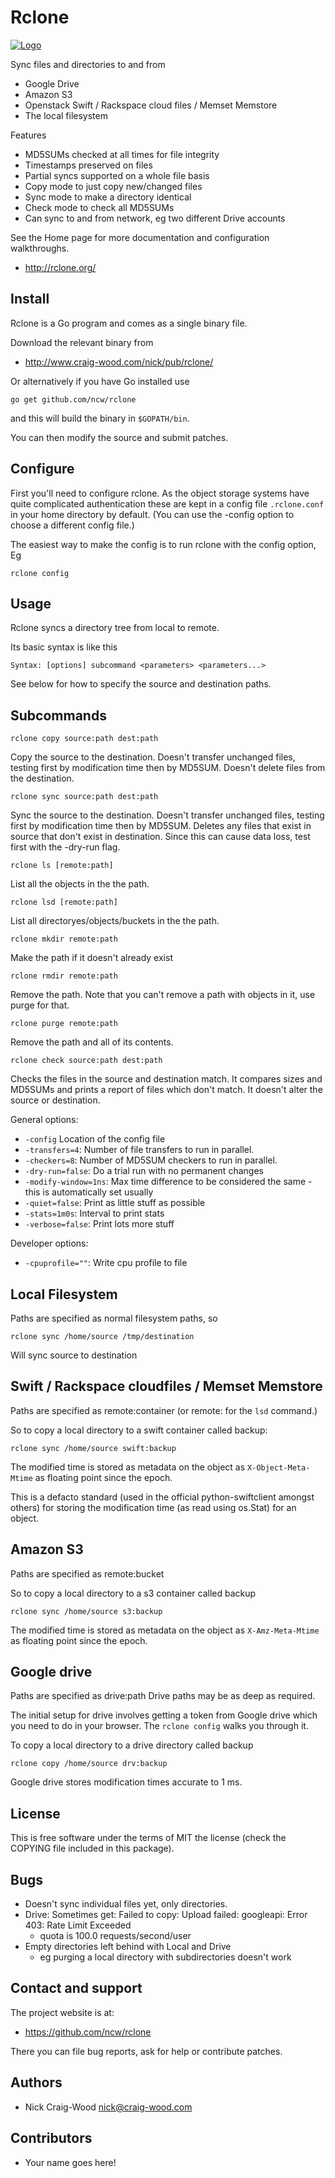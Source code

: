 Rclone
======

[![Logo](http://rclone.org/img/rclone-120x120.png)](http://rclone.org/)

Sync files and directories to and from

  * Google Drive
  * Amazon S3
  * Openstack Swift / Rackspace cloud files / Memset Memstore
  * The local filesystem

Features

  * MD5SUMs checked at all times for file integrity
  * Timestamps preserved on files
  * Partial syncs supported on a whole file basis
  * Copy mode to just copy new/changed files
  * Sync mode to make a directory identical
  * Check mode to check all MD5SUMs
  * Can sync to and from network, eg two different Drive accounts

See the Home page for more documentation and configuration walkthroughs.

  * http://rclone.org/

Install
-------

Rclone is a Go program and comes as a single binary file.

Download the relevant binary from

  * http://www.craig-wood.com/nick/pub/rclone/

Or alternatively if you have Go installed use

    go get github.com/ncw/rclone

and this will build the binary in `$GOPATH/bin`.

You can then modify the source and submit patches.

Configure
---------

First you'll need to configure rclone.  As the object storage systems
have quite complicated authentication these are kept in a config file
`.rclone.conf` in your home directory by default.  (You can use the
-config option to choose a different config file.)

The easiest way to make the config is to run rclone with the config
option, Eg

    rclone config

Usage
-----

Rclone syncs a directory tree from local to remote.

Its basic syntax is like this

    Syntax: [options] subcommand <parameters> <parameters...>

See below for how to specify the source and destination paths.

Subcommands
-----------

    rclone copy source:path dest:path

Copy the source to the destination.  Doesn't transfer
unchanged files, testing first by modification time then by
MD5SUM.  Doesn't delete files from the destination.

    rclone sync source:path dest:path

Sync the source to the destination.  Doesn't transfer
unchanged files, testing first by modification time then by
MD5SUM.  Deletes any files that exist in source that don't
exist in destination. Since this can cause data loss, test
first with the -dry-run flag.

    rclone ls [remote:path]

List all the objects in the the path.

    rclone lsd [remote:path]

List all directoryes/objects/buckets in the the path.

    rclone mkdir remote:path

Make the path if it doesn't already exist

    rclone rmdir remote:path

Remove the path.  Note that you can't remove a path with
objects in it, use purge for that.

    rclone purge remote:path

Remove the path and all of its contents.

    rclone check source:path dest:path

Checks the files in the source and destination match.  It
compares sizes and MD5SUMs and prints a report of files which
don't match.  It doesn't alter the source or destination.

General options:
  * `-config` Location of the config file
  * `-transfers=4`: Number of file transfers to run in parallel.
  * `-checkers=8`: Number of MD5SUM checkers to run in parallel.
  * `-dry-run=false`: Do a trial run with no permanent changes
  * `-modify-window=1ns`: Max time difference to be considered the same - this is automatically set usually
  * `-quiet=false`: Print as little stuff as possible
  * `-stats=1m0s`: Interval to print stats
  * `-verbose=false`: Print lots more stuff

Developer options:
  * `-cpuprofile=""`: Write cpu profile to file

Local Filesystem
----------------

Paths are specified as normal filesystem paths, so

    rclone sync /home/source /tmp/destination

Will sync source to destination

Swift / Rackspace cloudfiles / Memset Memstore
----------------------------------------------

Paths are specified as remote:container (or remote: for the `lsd`
command.)

So to copy a local directory to a swift container called backup:

    rclone sync /home/source swift:backup

The modified time is stored as metadata on the object as
`X-Object-Meta-Mtime` as floating point since the epoch.

This is a defacto standard (used in the official python-swiftclient
amongst others) for storing the modification time (as read using
os.Stat) for an object.

Amazon S3
---------

Paths are specified as remote:bucket

So to copy a local directory to a s3 container called backup

    rclone sync /home/source s3:backup

The modified time is stored as metadata on the object as
`X-Amz-Meta-Mtime` as floating point since the epoch.

Google drive
------------

Paths are specified as drive:path  Drive paths may be as deep as required.

The initial setup for drive involves getting a token from Google drive
which you need to do in your browser.  The `rclone config` walks you
through it.

To copy a local directory to a drive directory called backup

    rclone copy /home/source drv:backup

Google drive stores modification times accurate to 1 ms.

License
-------

This is free software under the terms of MIT the license (check the
COPYING file included in this package).

Bugs
----

  * Doesn't sync individual files yet, only directories.
  * Drive: Sometimes get: Failed to copy: Upload failed: googleapi: Error 403: Rate Limit Exceeded
    * quota is 100.0 requests/second/user
  * Empty directories left behind with Local and Drive
    * eg purging a local directory with subdirectories doesn't work

Contact and support
-------------------

The project website is at:

  * https://github.com/ncw/rclone

There you can file bug reports, ask for help or contribute patches.

Authors
-------

  * Nick Craig-Wood <nick@craig-wood.com>

Contributors
------------

  * Your name goes here!
